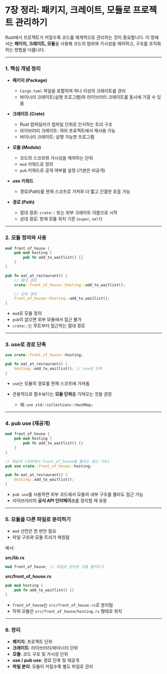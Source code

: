 # 7장 정리: 패키지, 크레이트, 모듈로 프로젝트 관리하기

Rust에서 프로젝트가 커질수록 코드를 체계적으로 관리하는 것이 중요합니다. 이 장에서는 **패키지, 크레이트, 모듈**을 사용해 코드의 범위와 가시성을 제어하고, 구조를 조직화하는 방법을 다룹니다.

---

### 1. 핵심 개념 정리

* **패키지 (Package)**

    * `Cargo.toml` 파일을 포함하여 하나 이상의 크레이트를 관리
    * 바이너리 크레이트(실행 프로그램)와 라이브러리 크레이트를 동시에 가질 수 있음

* **크레이트 (Crate)**

    * Rust 컴파일러가 컴파일 단위로 인식하는 트리 구조
    * 라이브러리 크레이트: 여러 프로젝트에서 재사용 가능
    * 바이너리 크레이트: 실행 가능한 프로그램

* **모듈 (Module)**

    * 코드의 스코프와 가시성을 제어하는 단위
    * `mod` 키워드로 정의
    * `pub` 키워드로 공개 여부를 설정 (기본은 비공개)

* **use 키워드**

    * 경로(Path)를 현재 스코프로 가져와 더 짧고 간결한 호출 가능

* **경로 (Path)**

    * 절대 경로: `crate::` 또는 외부 크레이트 이름으로 시작
    * 상대 경로: 현재 모듈 위치 기준 (`super`, `self`)

---

### 2. 모듈 정의와 사용

```rust
mod front_of_house {
    pub mod hosting {
        pub fn add_to_waitlist() {}
    }
}

pub fn eat_at_restaurant() {
    // 절대 경로
    crate::front_of_house::hosting::add_to_waitlist();

    // 상대 경로
    front_of_house::hosting::add_to_waitlist();
}
```

* `mod`로 모듈 정의
* `pub`이 없으면 외부 모듈에서 접근 불가
* `crate::`는 루트부터 접근하는 절대 경로

---

### 3. use로 경로 단축

```rust
use crate::front_of_house::hosting;

pub fn eat_at_restaurant() {
    hosting::add_to_waitlist(); // use로 단축
}
```

* `use`는 모듈의 경로를 현재 스코프에 가져옴
* 관용적으로 함수보다는 **모듈 단위**를 가져오는 것을 권장

    * 예: `use std::collections::HashMap;`

---

### 4. pub use (재공개)

```rust
mod front_of_house {
    pub mod hosting {
        pub fn add_to_waitlist() {}
    }
}

// 재공개 (외부에서 front_of_house를 몰라도 접근 가능)
pub use crate::front_of_house::hosting;

pub fn eat_at_restaurant() {
    hosting::add_to_waitlist();
}
```

* `pub use`를 사용하면 외부 코드에서 모듈의 내부 구조를 몰라도 접근 가능
* 라이브러리의 **공식 API 인터페이스**를 정리할 때 유용

---

### 5. 모듈을 다른 파일로 분리하기

* `mod` 선언은 한 번만 필요
* 파일 구조와 모듈 트리가 매칭됨

예시:

**src/lib.rs**

```rust
mod front_of_house; // 파일로 분리된 모듈 불러오기
```

**src/front\_of\_house.rs**

```rust
pub mod hosting {
    pub fn add_to_waitlist() {}
}
```

* `front_of_house`는 `src/front_of_house.rs`로 분리됨
* 하위 모듈은 `src/front_of_house/hosting.rs` 형태로 위치

---

### 6. 정리

* **패키지**: 프로젝트 단위
* **크레이트**: 라이브러리/바이너리 단위
* **모듈**: 코드 구조 및 가시성 단위
* **use / pub use**: 경로 단축 및 재공개
* **파일 분리**: 모듈이 커질수록 별도 파일로 관리
